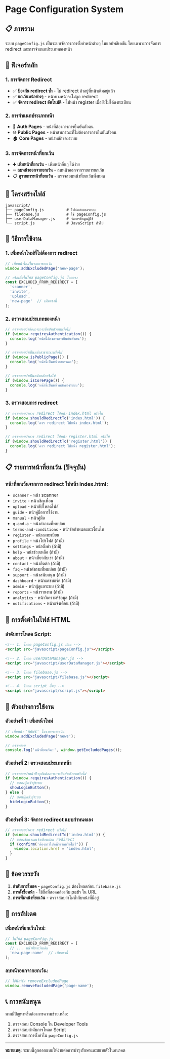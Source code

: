 # Page Configuration System

## 📋 **ภาพรวม**

ระบบ `pageConfig.js` เป็นระบบจัดการการตั้งค่าหน้าต่างๆ ในแอปพลิเคชัน โดยเฉพาะการจัดการ redirect และการจำแนกประเภทของหน้า

## 🚀 **ฟีเจอร์หลัก**

### **1. การจัดการ Redirect**
- ✅ **ป้องกัน redirect ซ้ำ** - ไม่ redirect ถ้าอยู่ที่หน้าเดิมอยู่แล้ว
- ✅ **ยกเว้นหน้าต่างๆ** - หน้าบางหน้าจะไม่ถูก redirect
- ✅ **จัดการ redirect อัตโนมัติ** - ไปหน้า register เมื่อยังไม่ได้ลงทะเบียน

### **2. การจำแนกประเภทหน้า**
- 🔐 **Auth Pages** - หน้าที่ต้องการการยืนยันตัวตน
- 🌐 **Public Pages** - หน้าสาธารณะที่ไม่ต้องการการยืนยันตัวตน  
- 🏠 **Core Pages** - หน้าหลักของระบบ

### **3. การจัดการหน้าที่ยกเว้น**
- ➕ **เพิ่มหน้าที่ยกเว้น** - เพิ่มหน้าอื่นๆ ได้ง่าย
- ➖ **ลบหน้าออกจากยกเว้น** - ลบหน้าออกจากรายการยกเว้น
- 📋 **ดูรายการหน้าที่ยกเว้น** - ตรวจสอบหน้าที่ยกเว้นทั้งหมด

## 📁 **โครงสร้างไฟล์**

```
javascript/
├── pageConfig.js          # ไฟล์หลักของระบบ
├── filebase.js            # ใช้ pageConfig.js
├── userDataManager.js     # จัดการข้อมูลผู้ใช้
└── script.js              # JavaScript ทั่วไป
```

## 🎯 **วิธีการใช้งาน**

### **1. เพิ่มหน้าใหม่ที่ไม่ต้องการ redirect**

```javascript
// เพิ่มหน้าใหม่ในรายการยกเว้น
window.addExcludedPage('new-page');

// หรือเพิ่มในไฟล์ pageConfig.js โดยตรง
const EXCLUDED_FROM_REDIRECT = [
  'scanner',
  'invite', 
  'upload',
  'new-page'  // เพิ่มตรงนี้
];
```

### **2. ตรวจสอบประเภทของหน้า**

```javascript
// ตรวจสอบว่าต้องการการยืนยันตัวตนหรือไม่
if (window.requiresAuthentication()) {
  console.log('หน้านี้ต้องการการยืนยันตัวตน');
}

// ตรวจสอบว่าเป็นหน้าสาธารณะหรือไม่
if (window.isPublicPage()) {
  console.log('หน้านี้เป็นหน้าสาธารณะ');
}

// ตรวจสอบว่าเป็นหน้าหลักหรือไม่
if (window.isCorePage()) {
  console.log('หน้านี้เป็นหน้าหลักของระบบ');
}
```

### **3. ตรวจสอบการ redirect**

```javascript
// ตรวจสอบว่าควร redirect ไปหน้า index.html หรือไม่
if (window.shouldRedirectTo('index.html')) {
  console.log('ควร redirect ไปหน้า index.html');
}

// ตรวจสอบว่าควร redirect ไปหน้า register.html หรือไม่
if (window.shouldRedirectTo('register.html')) {
  console.log('ควร redirect ไปหน้า register.html');
}
```

## 📋 **รายการหน้าที่ยกเว้น (ปัจจุบัน)**

### **หน้าที่ยกเว้นจากการ redirect ไปหน้า index.html:**
- `scanner` - หน้า scanner
- `invite` - หน้าเชิญเพื่อน
- `upload` - หน้าอัปโหลดไฟล์
- `guide` - หน้าคู่มือการใช้งาน
- `manual` - หน้าคู่มือ
- `q-and-a` - หน้าคำถามที่พบบ่อย
- `terms-and-conditions` - หน้าข้อกำหนดและเงื่อนไข
- `register` - หน้าลงทะเบียน
- `profile` - หน้าโปรไฟล์ (ถ้ามี)
- `settings` - หน้าตั้งค่า (ถ้ามี)
- `help` - หน้าช่วยเหลือ (ถ้ามี)
- `about` - หน้าเกี่ยวกับเรา (ถ้ามี)
- `contact` - หน้าติดต่อ (ถ้ามี)
- `faq` - หน้าคำถามที่พบบ่อย (ถ้ามี)
- `support` - หน้าสนับสนุน (ถ้ามี)
- `dashboard` - หน้าแดชบอร์ด (ถ้ามี)
- `admin` - หน้าผู้ดูแลระบบ (ถ้ามี)
- `reports` - หน้ารายงาน (ถ้ามี)
- `analytics` - หน้าวิเคราะห์ข้อมูล (ถ้ามี)
- `notifications` - หน้าแจ้งเตือน (ถ้ามี)

## 🔧 **การตั้งค่าในไฟล์ HTML**

### **ลำดับการโหลด Script:**
```html
<!-- 1. โหลด pageConfig.js ก่อน -->
<script src="javascript/pageConfig.js"></script>

<!-- 2. โหลด userDataManager.js -->
<script src="javascript/userDataManager.js"></script>

<!-- 3. โหลด filebase.js -->
<script src="javascript/filebase.js"></script>

<!-- 4. โหลด script อื่นๆ -->
<script src="javascript/script.js"></script>
```

## 📝 **ตัวอย่างการใช้งาน**

### **ตัวอย่างที่ 1: เพิ่มหน้าใหม่**
```javascript
// เพิ่มหน้า 'news' ในรายการยกเว้น
window.addExcludedPage('news');

// ตรวจสอบ
console.log('หน้าที่ยกเว้น:', window.getExcludedPages());
```

### **ตัวอย่างที่ 2: ตรวจสอบประเภทหน้า**
```javascript
// ตรวจสอบว่าหน้าปัจจุบันต้องการการยืนยันตัวตนหรือไม่
if (window.requiresAuthentication()) {
  // แสดงปุ่มเข้าสู่ระบบ
  showLoginButton();
} else {
  // ซ่อนปุ่มเข้าสู่ระบบ
  hideLoginButton();
}
```

### **ตัวอย่างที่ 3: จัดการ redirect แบบกำหนดเอง**
```javascript
// ตรวจสอบว่าควร redirect หรือไม่
if (window.shouldRedirectTo('index.html')) {
  // แสดงข้อความแจ้งเตือนก่อน redirect
  if (confirm('ต้องการไปหน้าแรกหรือไม่?')) {
    window.location.href = 'index.html';
  }
}
```

## 🚨 **ข้อควรระวัง**

1. **ลำดับการโหลด** - `pageConfig.js` ต้องโหลดก่อน `filebase.js`
2. **การตั้งชื่อหน้า** - ใช้ชื่อที่สอดคล้องกับ path ใน URL
3. **การเพิ่มหน้าที่ยกเว้น** - ตรวจสอบว่าไม่ซ้ำกับหน้าที่มีอยู่

## 🔄 **การอัปเดต**

### **เพิ่มหน้าที่ยกเว้นใหม่:**
```javascript
// ในไฟล์ pageConfig.js
const EXCLUDED_FROM_REDIRECT = [
  // ... หน้าที่ยกเว้นเดิม
  'new-page-name'  // เพิ่มตรงนี้
];
```

### **ลบหน้าออกจากยกเว้น:**
```javascript
// ใช้ฟังก์ชัน removeExcludedPage
window.removeExcludedPage('page-name');
```

## 📞 **การสนับสนุน**

หากมีปัญหาหรือต้องการความช่วยเหลือ:
1. ตรวจสอบ Console ใน Developer Tools
2. ตรวจสอบลำดับการโหลด Script
3. ตรวจสอบการตั้งค่าใน `pageConfig.js`

---

**หมายเหตุ:** ระบบนี้ถูกออกแบบให้ง่ายต่อการบำรุงรักษาและขยายตัวในอนาคต

